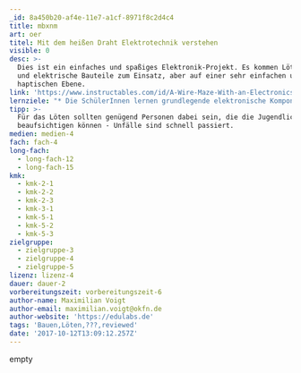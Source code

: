 ```yaml
---
_id: 8a450b20-af4e-11e7-a1cf-8971f8c2d4c4
title: mbxnm
art: oer
titel: Mit dem heißen Draht Elektrotechnik verstehen
visible: 0
desc: >-
  Dies ist ein einfaches und spaßiges Elektronik-Projekt. Es kommen Lötkolben
  und elektrische Bauteile zum Einsatz, aber auf einer sehr einfachen und
  haptischen Ebene.
link: 'https://www.instructables.com/id/A-Wire-Maze-With-an-Electronics-Twist/'
lernziele: "* Die SchülerInnen lernen grundlegende elektronische Komponenten kennen, einschließlich des Widerstands, Transistors, Transformators und der LED.\r\n* Die SchülerInnen lernen elektromagnetische Induktion und eine Flip-Flop Schaltung kennen. Durch das Verständnis dieser Konzepte sind die SchülerInnen in der Lage, einfache Schaltungen zu analysieren und Fehler zu beheben.\r\n* Die SchülerInnen lernen, mit Hilfe eines Lötkolbens eigene Schaltungen zu bauen.\r\n* Die SchülerInnen entwickeln ein Spielelement und setzen es eigenständig um."
tipp: >-
  Für das Löten sollten genügend Personen dabei sein, die die Jugendlichen
  beaufsichtigen können - Unfälle sind schnell passiert.
medien: medien-4
fach: fach-4
long-fach:
  - long-fach-12
  - long-fach-15
kmk:
  - kmk-2-1
  - kmk-2-2
  - kmk-2-3
  - kmk-3-1
  - kmk-5-1
  - kmk-5-2
  - kmk-5-3
zielgruppe:
  - zielgruppe-3
  - zielgruppe-4
  - zielgruppe-5
lizenz: lizenz-4
dauer: dauer-2
vorbereitungszeit: vorbereitungszeit-6
author-name: Maximilian Voigt
author-email: maximilian.voigt@okfn.de
author-website: 'https://edulabs.de'
tags: 'Bauen,Löten,???,reviewed'
date: '2017-10-12T13:09:12.257Z'
---
```

empty
